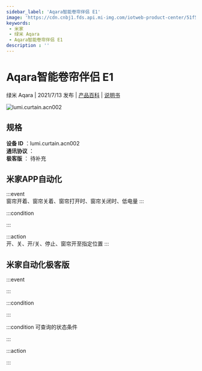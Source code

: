 ```yaml
---
sidebar_label: 'Aqara智能卷帘伴侣 E1'
image: 'https://cdn.cnbj1.fds.api.mi-img.com/iotweb-product-center/51f5c4a7a183e3fea5c601960eb1c39c_lumi.curtain.acn002.png?GalaxyAccessKeyId=AKVGLQWBOVIRQ3XLEW&Expires=9223372036854775807&Signature=Hpz6M48bLe3AxGTRh9QWLQ00nDE='
keywords: 
 - 米家
 - 绿米 Aqara
 - Aqara智能卷帘伴侣 E1
description : ''
---
```

# Aqara智能卷帘伴侣 E1

绿米 Aqara | 2021/7/13 发布 | [产品百科](https://home.mi.com/webapp/content/baike/product/index.html?model=lumi.curtain.acn002/) | [说明书](https://home.mi.com/views/introduction.html?model=lumi.curtain.acn002&region=cn)

![lumi.curtain.acn002](https://cdn.cnbj1.fds.api.mi-img.com/iotweb-product-center/51f5c4a7a183e3fea5c601960eb1c39c_lumi.curtain.acn002.png?GalaxyAccessKeyId=AKVGLQWBOVIRQ3XLEW&Expires=9223372036854775807&Signature=Hpz6M48bLe3AxGTRh9QWLQ00nDE=)

## 规格  
> 
**设备 ID** ：lumi.curtain.acn002  
**通讯协议** ：  
**极客版**  ： 待补充 


## 米家APP自动化  

:::event  
窗帘开着、窗帘关着、窗帘打开时、窗帘关闭时、低电量
:::

:::condition  

:::

:::action   
开、关、开/关、停止、窗帘开至指定位置
:::

## 米家自动化极客版  

:::event  

:::

:::condition  

:::

:::condition 可查询的状态条件  

:::

:::action  

:::

        
